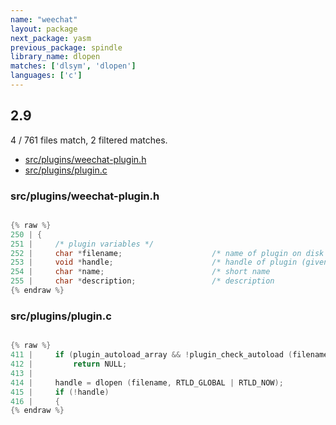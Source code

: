```yaml
---
name: "weechat"
layout: package
next_package: yasm
previous_package: spindle
library_name: dlopen
matches: ['dlsym', 'dlopen']
languages: ['c']
---
```

## 2.9
4 / 761 files match, 2 filtered matches.

 - [src/plugins/weechat-plugin.h](#srcpluginsweechat-pluginh)
 - [src/plugins/plugin.c](#srcpluginspluginc)

### src/plugins/weechat-plugin.h

```c

{% raw %}
250 | {
251 |     /* plugin variables */
252 |     char *filename;                    /* name of plugin on disk            */
253 |     void *handle;                      /* handle of plugin (given by dlopen)*/
254 |     char *name;                        /* short name                        */
255 |     char *description;                 /* description                       */
{% endraw %}

```
### src/plugins/plugin.c

```c

{% raw %}
411 |     if (plugin_autoload_array && !plugin_check_autoload (filename))
412 |         return NULL;
413 | 
414 |     handle = dlopen (filename, RTLD_GLOBAL | RTLD_NOW);
415 |     if (!handle)
416 |     {
{% endraw %}

```